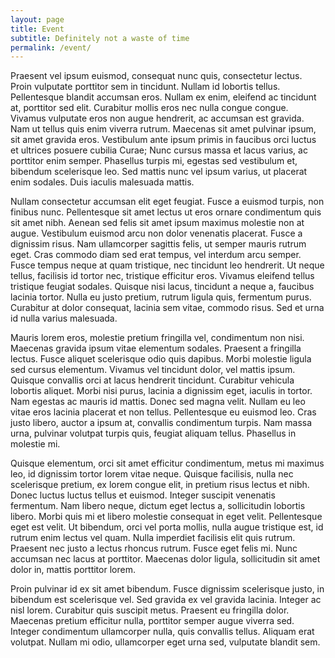 ```yaml
---
layout: page
title: Event
subtitle: Definitely not a waste of time
permalink: /event/
---
```

Praesent vel ipsum euismod, consequat nunc quis, consectetur lectus. Proin vulputate porttitor sem in tincidunt. Nullam id lobortis tellus. Pellentesque blandit accumsan eros. Nullam ex enim, eleifend ac tincidunt at, porttitor sed elit. Curabitur mollis eros nec nulla congue congue. Vivamus vulputate eros non augue hendrerit, ac accumsan est gravida. Nam ut tellus quis enim viverra rutrum. Maecenas sit amet pulvinar ipsum, sit amet gravida eros. Vestibulum ante ipsum primis in faucibus orci luctus et ultrices posuere cubilia Curae; Nunc cursus massa et lacus varius, ac porttitor enim semper. Phasellus turpis mi, egestas sed vestibulum et, bibendum scelerisque leo. Sed mattis nunc vel ipsum varius, ut placerat enim sodales. Duis iaculis malesuada mattis.

Nullam consectetur accumsan elit eget feugiat. Fusce a euismod turpis, non finibus nunc. Pellentesque sit amet lectus ut eros ornare condimentum quis sit amet nibh. Aenean sed felis sit amet ipsum maximus molestie non at augue. Vestibulum euismod arcu non dolor venenatis placerat. Fusce a dignissim risus. Nam ullamcorper sagittis felis, ut semper mauris rutrum eget. Cras commodo diam sed erat tempus, vel interdum arcu semper. Fusce tempus neque at quam tristique, nec tincidunt leo hendrerit. Ut neque tellus, facilisis id tortor nec, tristique efficitur eros. Vivamus eleifend tellus tristique feugiat sodales. Quisque nisi lacus, tincidunt a neque a, faucibus lacinia tortor. Nulla eu justo pretium, rutrum ligula quis, fermentum purus. Curabitur at dolor consequat, lacinia sem vitae, commodo risus. Sed et urna id nulla varius malesuada.

Mauris lorem eros, molestie pretium fringilla vel, condimentum non nisi. Maecenas gravida ipsum vitae elementum sodales. Praesent a fringilla lectus. Fusce aliquet scelerisque odio quis dapibus. Morbi molestie ligula sed cursus elementum. Vivamus vel tincidunt dolor, vel mattis ipsum. Quisque convallis orci at lacus hendrerit tincidunt. Curabitur vehicula lobortis aliquet. Morbi nisi purus, lacinia a dignissim eget, iaculis in tortor. Nam egestas ac mauris id mattis. Donec sed magna velit. Nullam eu leo vitae eros lacinia placerat et non tellus. Pellentesque eu euismod leo. Cras justo libero, auctor a ipsum at, convallis condimentum turpis. Nam massa urna, pulvinar volutpat turpis quis, feugiat aliquam tellus. Phasellus in molestie mi.

Quisque elementum, orci sit amet efficitur condimentum, metus mi maximus leo, id dignissim tortor lorem vitae neque. Quisque facilisis, nulla nec scelerisque pretium, ex lorem congue elit, in pretium risus lectus et nibh. Donec luctus luctus tellus et euismod. Integer suscipit venenatis fermentum. Nam libero neque, dictum eget lectus a, sollicitudin lobortis libero. Morbi quis mi et libero molestie consequat in eget velit. Pellentesque eget est velit. Ut bibendum, orci vel porta mollis, nulla augue tristique est, id rutrum enim lectus vel quam. Nulla imperdiet facilisis elit quis rutrum. Praesent nec justo a lectus rhoncus rutrum. Fusce eget felis mi. Nunc accumsan nec lacus at porttitor. Maecenas dolor ligula, sollicitudin sit amet dolor in, mattis porttitor lorem.

Proin pulvinar id ex sit amet bibendum. Fusce dignissim scelerisque justo, in bibendum est scelerisque vel. Sed gravida ex vel gravida lacinia. Integer ac nisl lorem. Curabitur quis suscipit metus. Praesent eu fringilla dolor. Maecenas pretium efficitur nulla, porttitor semper augue viverra sed. Integer condimentum ullamcorper nulla, quis convallis tellus. Aliquam erat volutpat. Nullam mi odio, ullamcorper eget urna sed, vulputate blandit sem.
